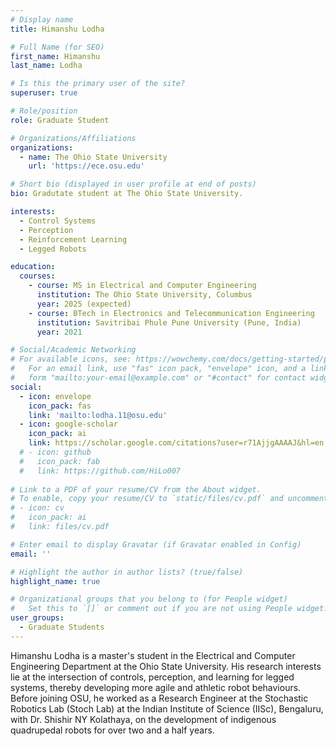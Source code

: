 ```yaml
---
# Display name
title: Himanshu Lodha

# Full Name (for SEO)
first_name: Himanshu
last_name: Lodha

# Is this the primary user of the site?
superuser: true

# Role/position
role: Graduate Student

# Organizations/Affiliations
organizations:
  - name: The Ohio State University
    url: 'https://ece.osu.edu'

# Short bio (displayed in user profile at end of posts)
bio: Gradutate student at The Ohio State University.

interests:
  - Control Systems
  - Perception
  - Reinforcement Learning
  - Legged Robots

education:
  courses:
    - course: MS in Electrical and Computer Engineering
      institution: The Ohio State University, Columbus
      year: 2025 (expected)
    - course: BTech in Electronics and Telecommunication Engineering
      institution: Savitribai Phule Pune University (Pune, India)
      year: 2021

# Social/Academic Networking
# For available icons, see: https://wowchemy.com/docs/getting-started/page-builder/#icons
#   For an email link, use "fas" icon pack, "envelope" icon, and a link in the
#   form "mailto:your-email@example.com" or "#contact" for contact widget.
social:
  - icon: envelope
    icon_pack: fas
    link: 'mailto:lodha.11@osu.edu'
  - icon: google-scholar
    icon_pack: ai
    link: https://scholar.google.com/citations?user=r71AjjgAAAAJ&hl=en
  # - icon: github
  #   icon_pack: fab
  #   link: https://github.com/HiLo007
  
# Link to a PDF of your resume/CV from the About widget.
# To enable, copy your resume/CV to `static/files/cv.pdf` and uncomment the lines below.
# - icon: cv
#   icon_pack: ai
#   link: files/cv.pdf

# Enter email to display Gravatar (if Gravatar enabled in Config)
email: ''

# Highlight the author in author lists? (true/false)
highlight_name: true

# Organizational groups that you belong to (for People widget)
#   Set this to `[]` or comment out if you are not using People widget.
user_groups:
  - Graduate Students
---
```


Himanshu Lodha is a master's student in the Electrical and Computer Engineering Department at the Ohio State University. His research interests lie at the intersection of controls, perception, and learning for legged systems, thereby developing more agile and athletic robot behaviours. Before joining OSU, he worked as a Research Engineer at the Stochastic Robotics Lab (Stoch Lab) at the Indian Institute of Science (IISc), Bengaluru, with Dr. Shishir NY Kolathaya, on the development of indigenous quadrupedal robots for over two and a half years.
